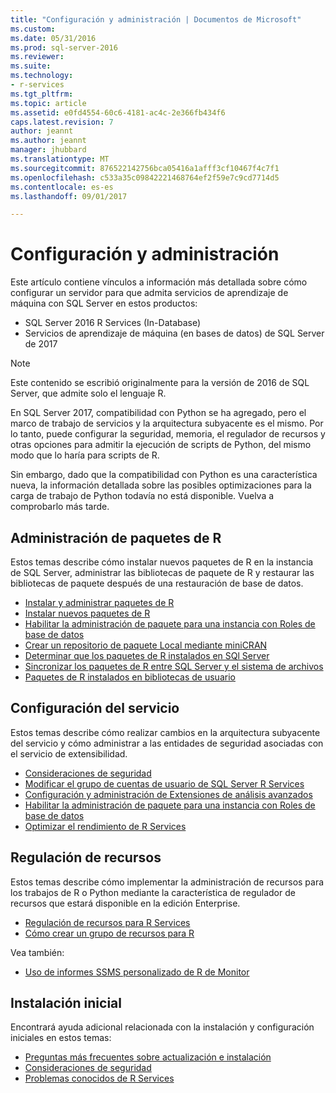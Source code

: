 ```yaml
---
title: "Configuración y administración | Documentos de Microsoft"
ms.custom: 
ms.date: 05/31/2016
ms.prod: sql-server-2016
ms.reviewer: 
ms.suite: 
ms.technology:
- r-services
ms.tgt_pltfrm: 
ms.topic: article
ms.assetid: e0fd4554-60c6-4181-ac4c-2e366fb434f6
caps.latest.revision: 7
author: jeannt
ms.author: jeannt
manager: jhubbard
ms.translationtype: MT
ms.sourcegitcommit: 876522142756bca05416a1afff3cf10467f4c7f1
ms.openlocfilehash: c533a35c09842221468764ef2f59e7c9cd7714d5
ms.contentlocale: es-es
ms.lasthandoff: 09/01/2017

---
```

# <a name="configuration-and-management"></a>Configuración y administración

Este artículo contiene vínculos a información más detallada sobre cómo configurar un servidor para que admita servicios de aprendizaje de máquina con SQL Server en estos productos:

+ SQL Server 2016 R Services (In-Database)
+ Servicios de aprendizaje de máquina (en bases de datos) de SQL Server de 2017

> [!NOTE]
> 
> Este contenido se escribió originalmente para la versión de 2016 de SQL Server, que admite solo el lenguaje R.
> 
> En SQL Server 2017, compatibilidad con Python se ha agregado, pero el marco de trabajo de servicios y la arquitectura subyacente es el mismo. Por lo tanto, puede configurar la seguridad, memoria, el regulador de recursos y otras opciones para admitir la ejecución de scripts de Python, del mismo modo que lo haría para scripts de R.
> 
> Sin embargo, dado que la compatibilidad con Python es una característica nueva, la información detallada sobre las posibles optimizaciones para la carga de trabajo de Python todavía no está disponible. Vuelva a comprobarlo más tarde.

## <a name="r-package-management"></a>Administración de paquetes de R

Estos temas describe cómo instalar nuevos paquetes de R en la instancia de SQL Server, administrar las bibliotecas de paquete de R y restaurar las bibliotecas de paquete después de una restauración de base de datos.

+ [Instalar y administrar paquetes de R](installing-and-managing-r-packages.md)
+ [Instalar nuevos paquetes de R](install-additional-r-packages-on-sql-server.md)
+ [Habilitar la administración de paquete para una instancia con Roles de base de datos](r-package-how-to-enable-or-disable.md)
+ [Crear un repositorio de paquete Local mediante miniCRAN](create-a-local-package-repository-using-minicran.md)
+ [Determinar que los paquetes de R instalados en SQl Server](determine-which-packages-are-installed-on-sql-server.md)
+ [Sincronizar los paquetes de R entre SQL Server y el sistema de archivos](package-install-uninstall-and-sync.md)
+ [Paquetes de R instalados en bibliotecas de usuario](packages-installed-in-user-libraries.md)

## <a name="service-configuration"></a>Configuración del servicio

Estos temas describe cómo realizar cambios en la arquitectura subyacente del servicio y cómo administrar a las entidades de seguridad asociadas con el servicio de extensibilidad.

+ [Consideraciones de seguridad](security-considerations-for-the-r-runtime-in-sql-server.md)
+ [Modificar el grupo de cuentas de usuario de SQL Server R Services](../../advanced-analytics/r/modify-the-user-account-pool-for-sql-server-r-services.md)
+ [Configuración y administración de Extensiones de análisis avanzados](../../advanced-analytics/r/configure-and-manage-advanced-analytics-extensions.md)
+ [Habilitar la administración de paquete para una instancia con Roles de base de datos](r-package-how-to-enable-or-disable.md)
+ [Optimizar el rendimiento de R Services](sql-server-r-services-performance-tuning.md)

## <a name="resource-governance"></a>Regulación de recursos

Estos temas describe cómo implementar la administración de recursos para los trabajos de R o Python mediante la característica de regulador de recursos que estará disponible en la edición Enterprise.

+ [Regulación de recursos para R Services](../../advanced-analytics/r/resource-governance-for-r-services.md)
+ [Cómo crear un grupo de recursos para R](../../advanced-analytics/r/how-to-create-a-resource-pool-for-r.md)

Vea también:

+ [Uso de informes SSMS personalizado de R de Monitor](monitor-r-services-using-custom-reports-in-management-studio.md)

## <a name="initial-setup"></a>Instalación inicial

Encontrará ayuda adicional relacionada con la instalación y configuración iniciales en estos temas:

+ [Preguntas más frecuentes sobre actualización e instalación](../r/upgrade-and-installation-faq-sql-server-r-services.md)
+ [Consideraciones de seguridad](../r/security-considerations-for-the-r-runtime-in-sql-server.md)
+ [Problemas conocidos de R Services](../../advanced-analytics/known-issues-for-sql-server-machine-learning-services.md)


